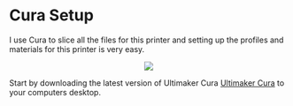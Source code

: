 # Cura Setup
I use Cura to slice all the files for this printer and setting up the profiles and materials for this printer is very easy.
<p align="center">
  <img src="https://img.utdstc.com/icon/97a/a5e/97aa5e531fee9e0b18d7028609d091062db6e392c49e45859ba0aeeeb118eae4:200" />
</p>


Start by downloading the latest version of Ultimaker Cura <a href="https://ultimaker.com/software/ultimaker-cura/">Ultimaker Cura</a> to your computers desktop.
